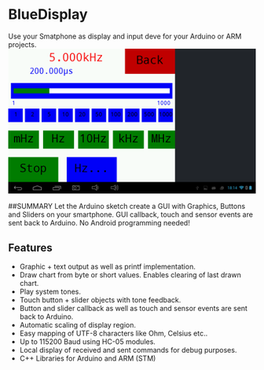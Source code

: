 # BlueDisplay
Use your Smatphone as display and input deve for your Arduino or ARM projects.
![Example](screenshots/FrequencyGeneratorPage.png)

##SUMMARY
Let the Arduino sketch create a GUI with Graphics, Buttons and Sliders on your smartphone.
GUI callback, touch and sensor events are sent back to Arduino.
No Android programming needed!

## Features
- Graphic + text output as well as printf implementation.
- Draw chart from byte or short values. Enables clearing of last drawn chart.
- Play system tones.
- Touch button + slider objects with tone feedback.
- Button and slider callback as well as touch and sensor events are sent back to Arduino.
- Automatic scaling of display region.
- Easy mapping of UTF-8 characters like Ohm, Celsius etc..
- Up to 115200 Baud using HC-05 modules.
- Local display of received and sent commands for debug purposes.
- C++ Libraries for Arduino and ARM (STM)
